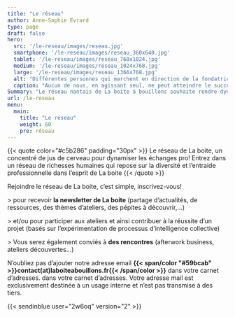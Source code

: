 ```yaml
---
title: "Le réseau"
author: Anne-Sophie Evrard
type: page
draft: false
hero:
  src: '/le-reseau/images/reseau.jpg'
  smartphone: '/le-reseau/images/reseau_360x640.jpg'
  tablet: '/le-reseau/images/reseau_768x1024.jpg'
  medium: '/le-reseau/images/reseau_1024x768.jpg'
  large: '/le-reseau/images/reseau_1366x768.jpg'
  alt: "Différentes personnes qui marchent en direction de la fondatrice."
  caption: "Aucun de nous, en agissant seul, ne peut atteindre le succès – Nelson Mandela."
Summary: "Le réseau nantais de La boite à bouillons souhaite rendre dynamiques et conviviaux les échanges professionnels. Un réseau d'entraide et de partage de contacts, d'actualités nourrit par la diversité de ses membres. Un réseau nantais gratuit et ouvert à tous qui rime avec simplicité et ouverture d'esprit."
url: /le-reseau
menu:
  main:
    title: "Le réseau"
    weight: 60
    pre: réseau
---
```


{{< quote color="#c5b286" padding="30px" >}}
Le réseau de La boite, un concentré de jus de cerveau pour dynamiser les échanges pro! Entrez dans un réseau de richesses humaines qui repose sur la diversité et l’entraide professionnelle dans l’esprit de La boite
{{< /quote >}}

Rejoindre le réseau de La boite, c’est simple, inscrivez-vous!

\> pour recevoir **la newsletter de La boite** (partage d’actualités, de ressources, des thèmes d’ateliers, des pépites à découvrir,…)

\> et/ou pour participer aux ateliers et ainsi contribuer à la réussite d’un projet (basés sur l’expérimentation de processus d’intelligence collective)

\> Vous serez également conviés à **des rencontres** (afterwork business, ateliers découvertes&#8230;)

N’oubliez pas d’ajouter notre adresse email **{{< span/color "#59bcab" >}}contact(at)laboiteabouillons.fr{{< /span/color >}}** dans votre carnet d&rsquo;adresses. dans votre carnet d’adresses. Votre adresse mail est exclusivement destinée à un usage interne et n’est pas transmise à des tiers.

{{< sendinblue user="2w6oq" version="2" >}}
